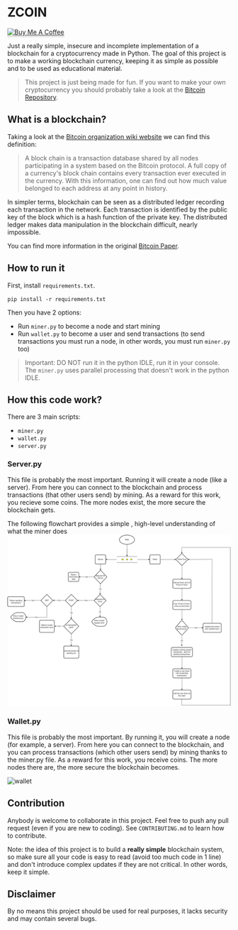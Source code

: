 # ZCOIN


<a href="https://www.buymeacoffee.com/cosme12" target="_blank"><img src="https://www.buymeacoffee.com/assets/img/custom_images/orange_img.png" alt="Buy Me A Coffee" style="height: 41px !important;width: 174px !important;box-shadow: 0px 3px 2px 0px rgba(190, 190, 190, 0.5) !important;-webkit-box-shadow: 0px 3px 2px 0px rgba(190, 190, 190, 0.5) !important;" ></a>

Just a really simple, insecure and incomplete implementation of a blockchain for a cryptocurrency made in Python. The goal of this project is to make a working blockchain currency, keeping it as simple as possible and to be used as educational material.

>This project is just being made for fun. If you want to make your own cryptocurrency you should probably take a look at the [Bitcoin Repository](https://github.com/bitcoin/bitcoin).


## What is a blockchain?

Taking a look at the [Bitcoin organization wiki website](https://en.bitcoin.it/wiki/Main_Page) we can find this definition:

>A block chain is a transaction database shared by all nodes participating in a system based on the Bitcoin protocol. A full copy of a currency's block chain contains every transaction ever executed in the currency. With this information, one can find out how much value belonged to each address at any point in history.

In simpler terms, blockchain can be seen as a distributed ledger recording each transaction in the network. Each transaction is identified by the public key of the block which is a hash function of the private key. The distributed ledger makes data manipulation in the blockchain difficult, nearly impossible. 

You can find more information in the original [Bitcoin Paper](https://bitcoin.org/bitcoin.pdf).

## How to run it

First, install ```requirements.txt```.

```
pip install -r requirements.txt
```

Then you have 2 options:

- Run ```miner.py``` to become a node and start mining
- Run ```wallet.py``` to become a user and send transactions (to send transactions you must run a node, in other words, you must run ```miner.py``` too)

> Important: DO NOT run it in the python IDLE, run it in your console. The ```miner.py``` uses parallel processing that doesn't work in the python IDLE.

## How this code work?

There are 3 main scripts:

- ```miner.py```
- ```wallet.py```
- ```server.py```

### Server.py

This file is probably the most important. Running it will create a node (like a server). From here you can connect to the blockchain and process transactions (that other users send) by mining. As a reward for this work, you recieve some coins. The more nodes exist, the more secure the blockchain gets.

The following flowchart provides a simple , high-level understanding of what the miner does
![MinerFlowchart](images/flowchart.png)

### Wallet.py

This file is probably the most important. By running it, you will create a node (for example, a server). From here you can connect to the blockchain, and you can process transactions (which other users send) by mining thanks to the miner.py file. As a reward for this work, you receive coins. The more nodes there are, the more secure the blockchain becomes.

![wallet](https://k60.kn3.net/6/F/E/3/8/2/887.png)


## Contribution

Anybody is welcome to collaborate in this project. Feel free to push any pull request (even if you are new to coding). See ```CONTRIBUTING.md``` to learn how to contribute.

Note: the idea of this project is to build a **really simple** blockchain system, so make sure all your code is easy to read (avoid too much code in 1 line) and don't introduce complex updates if they are not critical. In other words, keep it simple.


## Disclaimer

By no means this project should be used for real purposes, it lacks security and may contain several bugs.
